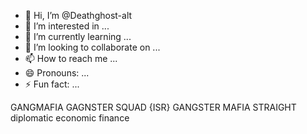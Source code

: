 - 👋 Hi, I’m @Deathghost-alt
- 👀 I’m interested in ...
- 🌱 I’m currently learning ...
- 💞️ I’m looking to collaborate on ...
- 📫 How to reach me ...
- 😄 Pronouns: ...
- ⚡ Fun fact: ...

<!---
Deathghost-alt/Deathghost-alt is a ✨ special ✨ repository because its `README.md` (this file) appears on your GitHub profile.
You can click the Preview link to take a look at your changes.
--->
GANGMAFIA 
GAGNSTER SQUAD 
{ISR}
GANGSTER MAFIA 
STRAIGHT 
diplomatic economic finance
